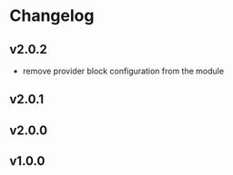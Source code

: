 # Changelog

## v2.0.2
- remove provider block configuration from the module  
## v2.0.1
## v2.0.0
## v1.0.0
